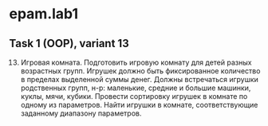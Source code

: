# epam.lab1
## Task 1 (OOP), variant 13
13. Игровая комната. Подготовить игровую комнату для детей разных возрастных групп. Игрушек должно быть фиксированное количество в пределах выделенной суммы денег. Должны встречаться игрушки родственных групп, н-р: маленькие, средние и большие машинки, куклы, мячи, кубики. Провести сортировку игрушек в  комнате по одному из параметров. Найти игрушки в комнате, соответствующие заданному диапазону параметров.
